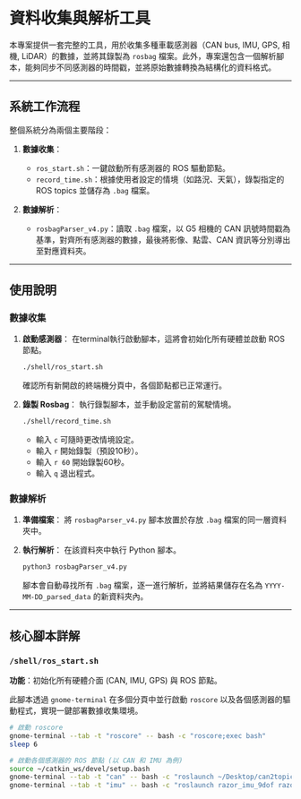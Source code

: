 # 資料收集與解析工具

本專案提供一套完整的工具，用於收集多種車載感測器（CAN bus, IMU, GPS, 相機, LiDAR）的數據，並將其錄製為 `rosbag` 檔案。此外，專案還包含一個解析腳本，能夠同步不同感測器的時間戳，並將原始數據轉換為結構化的資料格式。

---

## 系統工作流程

整個系統分為兩個主要階段：

1.  **數據收集**：
    -   `ros_start.sh`：一鍵啟動所有感測器的 ROS 驅動節點。
    -   `record_time.sh`：根據使用者設定的情境（如路況、天氣），錄製指定的 ROS topics 並儲存為 `.bag` 檔案。

2.  **數據解析**：
    -   `rosbagParser_v4.py`：讀取 `.bag` 檔案，以 G5 相機的 CAN 訊號時間戳為基準，對齊所有感測器的數據，最後將影像、點雲、CAN 資訊等分別導出至對應資料夾。

---

## 使用說明

### 數據收集

1.  **啟動感測器**：
    在terminal執行啟動腳本，這將會初始化所有硬體並啟動 ROS 節點。
    ```bash
    ./shell/ros_start.sh
    ```
    確認所有新開啟的終端機分頁中，各個節點都已正常運行。

2.  **錄製 Rosbag**：
    執行錄製腳本，並手動設定當前的駕駛情境。
    ```bash
    ./shell/record_time.sh
    ```
    -   輸入 `c` 可隨時更改情境設定。
    -   輸入 `r` 開始錄製（預設10秒）。
    -   輸入 `r 60` 開始錄製60秒。
    -   輸入 `q` 退出程式。

### 數據解析

1.  **準備檔案**：
    將 `rosbagParser_v4.py` 腳本放置於存放 `.bag` 檔案的同一層資料夾中。

2.  **執行解析**：
    在該資料夾中執行 Python 腳本。
    ```bash
    python3 rosbagParser_v4.py
    ```
    腳本會自動尋找所有 `.bag` 檔案，逐一進行解析，並將結果儲存在名為 `YYYY-MM-DD_parsed_data` 的新資料夾內。

---

## 核心腳本詳解

### `/shell/ros_start.sh`

**功能**：初始化所有硬體介面 (CAN, IMU, GPS) 與 ROS 節點。

此腳本透過 `gnome-terminal` 在多個分頁中並行啟動 `roscore` 以及各個感測器的驅動程式，實現一鍵部署數據收集環境。

```bash
# 啟動 roscore
gnome-terminal --tab -t "roscore" -- bash -c "roscore;exec bash"
sleep 6

# 啟動各個感測器的 ROS 節點 (以 CAN 和 IMU 為例)
source ~/catkin_ws/devel/setup.bash
gnome-terminal --tab -t "can" -- bash -c "roslaunch ~/Desktop/can2topic.launch;exec bash"
gnome-terminal --tab -t "imu" -- bash -c "roslaunch razor_imu_9dof razor-pub.launch;exec bash"
